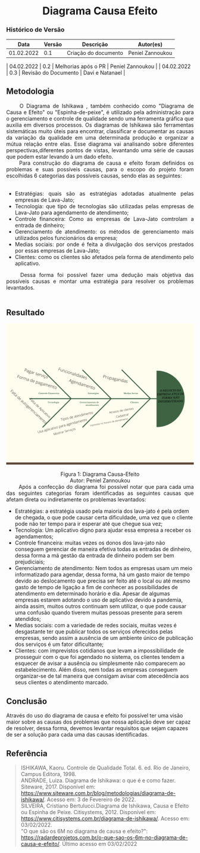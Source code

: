 # <center> Diagrama Causa Efeito

### Histórico de Versão<br>

| Data | Versão | Descrição | Autor(es)|
| -- | -- | -- | -- |
| 01.02.2022 | 0.1 | Criação do documento | Peniel Zannoukou |

| 04.02.2022 | 0.2 | Melhorias após o PR | Peniel Zannoukou |
| 04.02.2022 | 0.3 | Revisão do Documento | Davi e Natanael |

## Metodologia
<div align="justify">&emsp;&emsp; O Diagrama de Ishikawa , também conhecido como "Diagrama de Causa e Efeito" ou "Espinha-de-peixe", é utilizado pela administração para o gerenciamento e controle de qualidade sendo uma ferramenta gráfica que auxilia em diversos processos. Os diagramas de Ishikawa são ferramentas sistemáticas muito úteis para encontrar, classificar e documentar as causas da variação da qualidade em uma determinada produção e organizar a mútua relação entre elas. Esse diagrama vai analisando sobre diferentes perspectivas,diferentes pontos de vistas, levantando uma série de causas que podem estar levando à um dado efeito.</div>
<div align="justify">&emsp;&emsp; Para construção do diagrama de causa e efeito foram definidos os problemas e suas possíveis causas, para o escopo do projeto foram escolhidas 6 categorias das possíveis causas, sendo elas as seguintes:<br><br>

* Estratégias: quais são as estratégias adotadas atualmente pelas empresas de Lava-Jato;<br>
* Tecnologia: que tipo de tecnologias são utilizadas pelas empresas de Lava-Jato para agendamento de atendimento;<br>
* Controle financeira: Como as empresas de Lava-Jato comtrolam a entrada de dinheiro;
* Gerenciamento de atendimento: os métodos de gerenciamento mais utilizados pelos funcionários da empresa;<br>
* Medias sociais: por onde é feita a divulgação dos serviços prestados por essas empresas de Lava-Jato;<br>
* Clientes: como os clientes são afetados pela forma de atendimento pelo aplicativo.<br></div>
<div align="justify">&emsp;&emsp; Dessa forma foi possível fazer uma dedução mais objetiva das possíveis causas e montar uma estratégia para resolver os problemas levantados.</div><br>

## Resultado

![Figura 1: Diagrama Causa-Efeito](img/fishbone.png)
<center>Figura 1: Diagrama Causa-Efeito</center>
<center>Autor: Peniel Zannoukou</center>

<div align="justify">&emsp;&emsp; Após a confecção do diagrama foi possível notar que para cada uma das seguintes categorias foram identificadas as seguintes causas que afetam direta ou indiretamente os problemas levantados:</div>

* Estratégias: a estratégia usado pela maioria dos lava-jato é pela ordem de chegada, o que pode causar certa dificuldade, uma vez que o cliente pode não ter tempo para ir esperar até que chegue sua vez;<br>
* Tecnologia: Um aplicativo digno para ajudar essa empresa a receber os agendamentos;<br>
* Controle financeira: muitas vezes os donos dos lava-jato não conseguem gerenciar de maneira efetiva todas as entradas de dinheiro, dessa forma a má gestão da entrada de dinheiro podem ser bem prejudiciais;
* Gerenciamento de atendimento: Nem todos as empresas usam um meio informatizado para agendar, dessa forma, há um gasto maior de tempo devido ao deslocamento que precisa ser feito até o local ou até mesmo gasto de tempo de ligação a fim de conhecer as possibilidades de atendimento em determinado horário e dia. Apesar de algumas empresas estarem adotando o uso de aplicativo devido a pandemia, ainda assim, muitos outros continuam sem utilizar, o que pode causar uma confusão quando tiverem muitas pessoas presente para serem atendidos;<br>
* Medias sociais: com a variedade de redes sociais, muitas vezes é desgastante ter que publicar todos os serviços oferecidos pelas empresas, sendo assim a ausência de um ambiente único de publicação dos serviços é um fator dificultante;<br>
* Clientes: com imprevistos cotidianos que levam a impossibilidade de prosseguir com o que foi agendado no sistema, os clientes tendem a esquecer de avisar a ausência ou simplesmente não comparecem ao estabelecimento. Além disso, nem todas as empresas conseguem organizar-se de tal maneira que consigam avisar com atecedência aos seus clientes o atendimento marcado.<br>


## Conclusão 
Através do uso do diagrama de causa e efeito foi possível ter uma visão maior sobre as causas dos problemas que nossa aplicação deve ser capaz de resolver, dessa forma, devemos levantar requisitos que sejam capazes de ser a solução para cada uma das causas identificadas.

## Referência

> ISHIKAWA, Kaoru. Controle de Qualidade Total. 6. ed. Rio de Janeiro, Campus Editora, 1998.<br>
> ANDRADE, Luiza. Diagrama de Ishikawa: o que é e como fazer. Siteware, 2017. Disponível em: https://www.siteware.com.br/blog/metodologias/diagrama-de-ishikawa/. Acesso em: 3 de Fevereiro de 2022.<br>
> SILVEIRA, Cristiano Bertulucci.Diagrama de Ishikawa, Causa e Efeito ou Espinha de Peixe. Citisystems, 2012. Disponível em: https://www.citisystems.com.br/diagrama-de-ishikawa/. Acesso em: 03/02/2022.<br>
> "O que são os 6M no diagrama de causa e efeito?": https://radardeprojetos.com.br/o-que-sao-os-6m-no-diagrama-de-causa-e-efeito/. Último acesso em 03/02/2022

